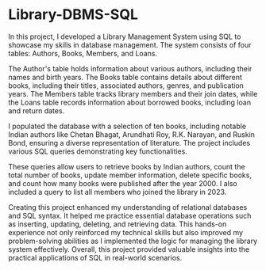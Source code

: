 # Library-DBMS-SQL
In this project, I developed a Library Management System using SQL to showcase my skills in database management. The system consists of four tables: Authors, Books, Members, and Loans.

The Author's table holds information about various authors, including their names and birth years. The Books table contains details about different books, including their titles, associated authors, genres, and publication years. The Members table tracks library members and their join dates, while the Loans table records information about borrowed books, including loan and return dates.

I populated the database with a selection of ten books, including notable Indian authors like Chetan Bhagat, Arundhati Roy, R.K. Narayan, and Ruskin Bond, ensuring a diverse representation of literature. The project includes various SQL queries demonstrating key functionalities.

These queries allow users to retrieve books by Indian authors, count the total number of books, update member information, delete specific books, and count how many books were published after the year 2000. I also included a query to list all members who joined the library in 2023.

Creating this project enhanced my understanding of relational databases and SQL syntax. It helped me practice essential database operations such as inserting, updating, deleting, and retrieving data. This hands-on experience not only reinforced my technical skills but also improved my problem-solving abilities as I implemented the logic for managing the library system effectively. Overall, this project provided valuable insights into the practical applications of SQL in real-world scenarios.
